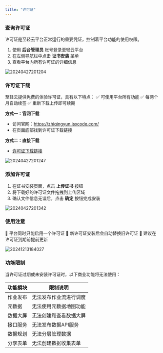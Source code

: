 ```yaml
---
title: "许可证"
---
```


### 查询许可证

许可证是至轻云平台正常运行的重要凭证，控制着平台功能的使用权限。

1. 使用 **后台管理员** 账号登录至轻云平台
2. 在左侧导航栏中点击 **证书安装** 菜单
3. 查看平台内所有许可证的详细信息

![20240427201204](https://img.isxcode.com/picgo/20240427201204.png)

### 许可证下载

至轻云提供免费的体验许可证，具有以下特点：
✅ 可使用平台所有功能
✅ 每两个月自动续签
✅ 重新下载上传即可续期

**方式一：官网下载**

- 访问官网：https://zhiqingyun.isxcode.com/
- 在页面底部找到许可证下载链接

**方式二：直接下载**

- [许可证下载链接](http://localhost:8080/tools/open/file/license.lic)

![20240427201247](https://img.isxcode.com/picgo/20240427201247.png)

### 添加许可证

1. 在证书安装页面，点击 **上传证书** 按钮
2. 将下载好的许可证文件拖拽到上传区域
3. 确认文件信息无误后，点击 **确定** 按钮完成安装

![20240427201342](https://img.isxcode.com/picgo/20240427201342.png)

### 使用注意

📌 平台同时只能启用一个许可证
📌 新许可证安装后会自动替换旧许可证
📌 建议在许可证到期前提前更新

![20241213184027](https://img.isxcode.com/picgo/20241213184027.png)

### 功能限制

当许可证过期或未安装许可证时，以下商业功能将无法使用：

| 功能模块 | 限制说明        |
|------|-------------|
| 作业发布 | 无法发布作业流进行调度 |
| 元数据  | 无法使用元数据地图功能 |
| 数据大屏 | 无法创建和查看数据大屏 |
| 接口服务 | 无法发布数据API服务 |
| 数据规划 | 无法分层管理数据    |
| 分享表单 | 无法创建数据收集表单  |